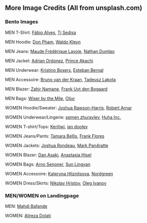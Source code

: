 ## More Image Credits (All from unsplash.com)

### Bento Images

MEN T-Shirt: [Fábio Alves](https://unsplash.com/de/fotos/aufgehangt-schwarze-t-shirts-an-der-wand-eAUE_FmclYE), [Tj Sedisa](https://unsplash.com/de/fotos/mann-in-der-nahe-der-mauer-aH6Fj6i6CxA)

MEN Hoodie: [Don Pham](https://unsplash.com/de/fotos/mann-in-weissem-kapuzenpulli-sitzt-auf-rotem-sofa-QWlXPidIgI8), [Waldo Kleyn](https://unsplash.com/de/fotos/mann-in-turkisfarbenem-kapuzenpulli-in-der-nahe-der-weissen-wand-vtnhu9LgScs)

MEN Jeans: [Maude Frédérique Lavoie](https://unsplash.com/de/fotos/blaues-und-weisses-textil-auf-weissem-textil-EDSTj4kCUcw), [Nathan Dumlao](https://unsplash.com/de/fotos/person-die-auf-einer-grauen-betonflache-mit-blick-auf-die-stadt-steht-nRziNWCVVEU)

MEN Jacket: [Adrian Ordonez](https://unsplash.com/de/fotos/mann-mit-lederjacke-in-der-hand-P0W27GRvyww), [Prince Akachi](https://unsplash.com/de/fotos/mann-der-tagsuber-in-der-nahe-eines-klaren-glasgebaudes-und-eines-baumes-steht-7j9jNQxXUCU)

MEN Underwear: [Kristino Boxers](https://unsplash.com/de/fotos/oben-ohne-mann-in-roten-shorts-und-weissen-turnschuhen-neben-brauner-holzbank-MDWZ9H6oG7w), [Esteban Bernal](https://unsplash.com/de/fotos/schwarz-weisse-shorts-hangen-an-der-wascheleine-J08IBx_jFtc)

MEN Accessoire: [Bruno van der Kraan](https://unsplash.com/de/fotos/runde-silberfarbene-tissot-chronographenuhr-VRERJ5Mjp4c), [Tadeusz Lakota](https://unsplash.com/de/fotos/runde-silberfarbene-uhr-auf-gestell-bei-sonnenuntergang-Tb38UzCvKCY)

MEN Blazer: [Zahir Namane](https://unsplash.com/de/fotos/mann-mit-schwarzem-mantel-illustration-hwc7eIQiTCE), [Frank Uyt den Bogaard](https://unsplash.com/de/fotos/graustufenfoto-des-blazers-einer-person-gb4E016nXow)

MEN Bags: [Wiser by the Mile](https://unsplash.com/de/fotos/roter-lederrucksack-an-weisser-wand-SwWCo1k92M4), [Oliur](https://unsplash.com/de/fotos/silbernes-macbook-im-seesack-1JNk998-g70)

WOMEN Hoodie/Sweater: [Joshua Rawson-Harris](https://unsplash.com/de/fotos/frau-im-rosa-pullover-kapuzenpullover-steht-in-der-nahe-der-wand-dN67hPE5KWY), [Robert Arnar](https://unsplash.com/de/fotos/eine-frau-mit-blonden-haaren-die-einen-weissen-kapuzenpullover-tragt-Jaa5hntYiNw)

WOMEN Underwear/Lingerie: [semen zhuravlev](https://unsplash.com/de/fotos/frau-im-weissen-bikini-hoschen-gPOsoswVIsY), [Huha Inc.](https://unsplash.com/de/fotos/frau-in-schwarzem-crop-top-und-schwarzem-hoschen-ozNA82mcojM)

WOMEN T-shirt/Tops: [Keriliwi](https://unsplash.com/de/fotos/frau-im-weissen-rundhals-t-shirt-mit-schwarzer-mutze-nQboA13w9Vo), [ian dooley](https://unsplash.com/de/fotos/frau-streckt-ihren-arm-nach-oben-8HqPXTToMn0)

WOMEN Jeans/Pants: [Tamara Bellis](https://unsplash.com/de/fotos/frau-steht-in-jeans-und-weissem-oberteil-zDyJOj8ZXG0), [Frank Flores](https://unsplash.com/de/fotos/nahaufnahme-einer-person-die-ihre-rechte-hand-in-ihrer-tasche-versteckt-eyFcZLLYvfA)

WOMEN Jackets: [Joshua Rondeau](https://unsplash.com/de/fotos/frau-im-roten-kittel-tagsuber-auf-schneebedecktem-boden-steht-QuEKZs3JDvY), [Mark Pan4ratte](https://unsplash.com/de/fotos/frau-tragt-jacke-in-der-nahe-von-gebauden-Wh_JrXp7Q7A)

WOMEN Blazer: [Dan Asaki](https://unsplash.com/de/fotos/frau-in-grau-weissem-polka-dot-blazer-steht-und-lachelt-CqwVcsOZil4), [Anastasia Hisel](https://unsplash.com/de/fotos/frau-im-weissen-blazer-lachelt-b39ZznnsrAI)

WOMEN Bags: [Arno Senoner](https://unsplash.com/de/fotos/braune-lederhandtasche-auf-braunem-holztisch-ZT16YkAYueo), [Sun Lingyan](https://unsplash.com/de/fotos/blauer-rucksack-_H0fjILH5Vw)

WOMEN Accessoire: [Kateryna Hliznitsova](https://unsplash.com/de/fotos/frau-im-weissen-schulterfreien-hemd-mit-silberner-halskette-ceSCZzjTReg), [Nordgreen](https://unsplash.com/de/fotos/eine-frau-die-einen-trenchcoat-und-eine-uhr-tragt-0AKg9Pv7LkI)

WOMEN Dress/Skirts: [Nikolay Hristov](https://unsplash.com/de/fotos/lachelnde-frau-im-gelben-kleid-r28YZ4376hU), [Oleg Ivanov](https://unsplash.com/de/fotos/frau-steht-vor-weisser-wand-sg_gRhbYXhc)

### MEN/WOMEN on Landingpage

MEN: [Mahdi Bafande](https://unsplash.com/de/fotos/mann-im-grauen-mantel-mit-schwarzer-sonnenbrille-XCU9ZV_ys5w)

WOMEN: [Alireza Dolati](https://unsplash.com/de/fotos/frau-in-schwarzem-langarmhemd-bedeckt-ihr-gesicht-OVS3rqXq9gg)
